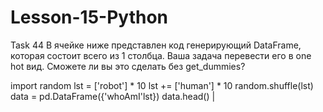 # Lesson-15-Python
Task 44
 В ячейке ниже представлен код генерирующий DataFrame, которая состоит всего из 1 столбца. Ваша задача перевести его в one hot вид. Сможете ли вы это сделать без get_dummies?

import random
lst = ['robot'] * 10
lst += ['human'] * 10
random.shuffle(lst)
data = pd.DataFrame({'whoAmI'lst})
data.head() |
